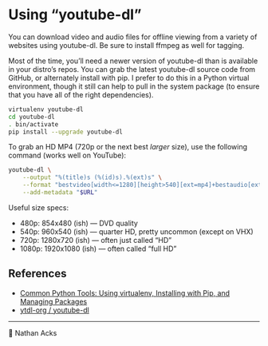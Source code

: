 # Using “youtube-dl”

You can download video and audio files for offline viewing from a variety of websites using youtube-dl. Be sure to install ffmpeg as well for tagging.

Most of the time, you’ll need a newer version of youtube-dl than is available in your distro’s repos. You can grab the latest youtube-dl source code from GitHub, or alternately install with pip. I prefer to do this in a Python virtual environment, though it still can help to pull in the system package (to ensure that you have all of the right dependencies).

```bash
virtualenv youtube-dl
cd youtube-dl
. bin/activate
pip install --upgrade youtube-dl
```

To grab an HD MP4 (720p or the next best *larger* size), use the following command (works well on YouTube):

```bash
youtube-dl \
	--output "%(title)s (%(id)s).%(ext)s" \
	--format "bestvideo[width<=1280][height>540][ext=mp4]+bestaudio[ext=m4a]/bestvideo[width<=1920][height>720][ext=mp4]+bestaudio[ext=m4a]/best[ext=mp4]/best" \
	--add-metadata "$URL"
```

Useful size specs:

* 480p: 854x480 (ish) — DVD quality
* 540p: 960x540 (ish) — quarter HD, pretty uncommon (except on VHX)
* 720p: 1280x720 (ish) — often just called “HD”
* 1080p: 1920x1080 (ish) — often called “full HD”

## References

* [Common Python Tools: Using virtualenv, Installing with Pip, and Managing Packages](https://www.digitalocean.com/community/tutorials/common-python-tools-using-virtualenv-installing-with-pip-and-managing-packages)
* [ytdl-org / youtube-dl](https://github.com/ytdl-org/youtube-dl)

- - - -

<span aria-hidden="true">👤</span> Nathan Acks
